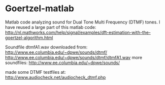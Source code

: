 # Goertzel-matlab

Matlab code analyzing sound for Dual Tone Multi Frequency (DTMF) tones.
I have reused a large part of this matlab code: http://nl.mathworks.com/help/signal/examples/dft-estimation-with-the-goertzel-algorithm.html

Soundfile dtmfA1.wav downloaded from: http://www.ee.columbia.edu/~dpwe/sounds/dtmf/
http://www.ee.columbia.edu/~dpwe/sounds/dtmf/dtmfA1.wav
more soundfiles:
http://www.ee.columbia.edu/~dpwe/sounds/

made some DTMF testfiles at:
http://www.audiocheck.net/audiocheck_dtmf.php
